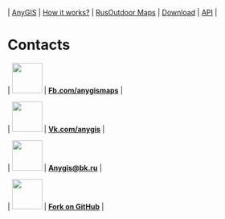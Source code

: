| [AnyGIS][01] | [How it works?][02] | [RusOutdoor Maps][03] | [Download][04] | [API][05] |


[01]: http://www.anygis.ru/index_en
[02]: http://www.anygis.ru/Web/Html/Description_en
[03]: http://www.anygis.ru/Web/Html/RusOutdoor_en
[04]: http://www.anygis.ru/Web/Html/DownloadPage_en
[05]: http://www.anygis.ru/Web/Html/Api_en



# Contacts

| <img src="http://www.anygis.ru/Web/Img/icon_fb.png" width="60"/> | **[Fb.com/anygismaps][10]** |

| <img src="http://www.anygis.ru/Web/Img/icon_vk.png" width="60"/> | **[Vk.com/anygis][11]** |

| <img src="http://www.anygis.ru/Web/Img/icon_email.png" width="60"/> | **[Anygis@bk.ru][12]** |

| <img src="http://www.anygis.ru/Web/Img/icon_git.png" width="60"/> | **[Fork on GitHub][13]** |







[10]: https://www.facebook.com/anygismaps
[11]: https://vk.com/anygis
[12]: mailto:anygis@bk.ru
[13]: https://github.com/nnngrach/AnyGIS_server
[14]: https://github.com/nnngrach/AnyGIS_server



